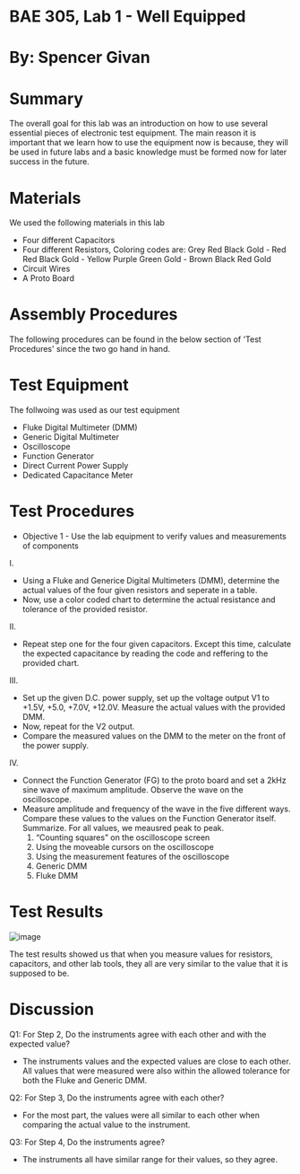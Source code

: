 # BAE 305, Lab 1 - Well Equipped
# By: Spencer Givan
# Summary
The overall goal for this lab was an introduction on how to use several essential pieces of electronic test equipment. The main reason it is important that we learn how to use the equipment now is because, they will be used in future labs and a basic knowledge must be formed now for later success in the future.
# Materials
We used the following materials in this lab
- Four different Capacitors
- Four different Resistors, Coloring codes are: Grey Red Black Gold - Red Red Black Gold - Yellow Purple Green Gold - Brown Black Red Gold
- Circuit Wires
- A Proto Board
# Assembly Procedures
The following procedures can be found in the below section of 'Test Procedures' since the two go hand in hand.
# Test Equipment
The follwoing was used as our test equipment
- Fluke Digital Multimeter (DMM)
- Generic Digital Multimeter
- Oscilloscope
- Function Generator
- Direct Current Power Supply
- Dedicated Capacitance Meter
# Test Procedures
- Objective 1 - Use the lab equipment to verify values and measurements of components

I.
- Using a Fluke and Generice Digital Multimeters (DMM), determine the actual values of the four given resistors and seperate in a table.
- Now, use a color coded chart to determine the actual resistance and tolerance of the provided resistor.

II.
- Repeat step one for the four given capacitors. Except this time, calculate the expected capacitance by reading the code and reffering to the provided chart.

III.
- Set up the given D.C. power supply, set up the voltage output V1 to +1.5V, +5.0, +7.0V, +12.0V. Measure the actual values with the provided DMM. 
 - Now, repeat for the V2 output.
 - Compare the measured values on the DMM to the meter on the front of the power supply.
 
IV.
- Connect the Function Generator (FG) to the proto board and set a 2kHz sine wave of maximum amplitude. Observe the wave on the oscilloscope. 
- Measure amplitude and frequency of the wave in the five different ways. Compare these values to the values on the Function Generator itself. Summarize. For all values, we meausred peak to peak.
    1. “Counting squares” on the oscilloscope screen
    2. Using the moveable cursors on the oscilloscope
    3. Using the measurement features of the oscilloscope
    4. Generic DMM
    5. Fluke DMM 
# Test Results
![image](https://user-images.githubusercontent.com/46692032/51654704-1ec79680-1f67-11e9-9c9d-ee6e455a750c.png)
 
 The test results showed us that when you measure values for resistors, capacitors, and other lab tools, they all are very similar to the value that it is supposed to be. 
# Discussion
Q1: For Step 2, Do the instruments agree with each other and with the expected value?
- The instruments values and the expected values are close to each other. All values that were measured were also within the allowed tolerance for both the Fluke and Generic DMM.

Q2: For Step 3, Do the instruments agree with each other?
- For the most part, the values were all similar to each other when comparing the actual value to the instrument.

Q3: For Step 4, Do the instruments agree?
- The instruments all have similar range for their values, so they agree.
